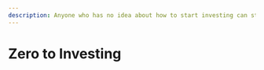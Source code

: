 ```yaml
---
description: Anyone who has no idea about how to start investing can start with this
---
```


# Zero to Investing

